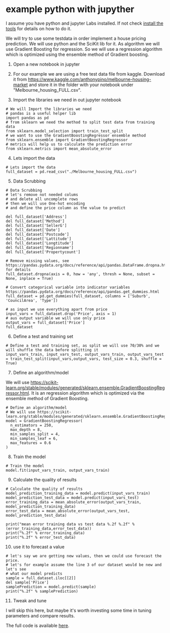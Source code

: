 # example python with jupyther

I assume you have python and jupyter Labs installed.
If not check [install the tools](./../installTools.md) for details on how to do it.

We will try to use some testdata in order implement a house pricing prediction.
We will use python and the SciKit lib for it. As algorithm we will use Gradient Boosting for regression. So we will use a regression algorithm which is optimized using the ensemble method of Gradient boosting.

1. Open a new notebook in jupyter

2. For our example we are using a free test data file from kaggle.
Download it from https://www.kaggle.com/anthonypino/melbourne-housing-market
and store it in the folder with your notebook under "Melbourne_housing_FULL.csv".

3. Import the libraries we need in out jupyter notebook

```
# We will Import the libraries we need
# pandas is a useful helper lib
import pandas as pd
# from sklearn we need the method to split test data from training data
from sklearn.model_selection import train_test_split
# we want to use the GradientBoostingRegressor ensemble method
from sklearn.ensemble import GradientBoostingRegressor
# metrics will help us to calculate the prediction error
from sklearn.metrics import mean_absolute_error
```

4. Lets import the data

```
# Lets import the data
full_dataset = pd.read_csv("./Melbourne_housing_FULL.csv")
```

5. Data Scrubbing

```
# Data Scrubbing
# let's remove not needed colums
# and delete all uncomplete rows
# then we will use One-hot encoding
# and define the price column as the value to predict

del full_dataset['Address']
del full_dataset['Method']
del full_dataset['SellerG']
del full_dataset['Date']
del full_dataset['Postcode']
del full_dataset['Lattitude']
del full_dataset['Longtitude']
del full_dataset['Regionname']
del full_dataset['Propertycount']

# Remove missing values, see https://pandas.pydata.org/docs/reference/api/pandas.DataFrame.dropna.html for details
full_dataset.dropna(axis = 0, how = 'any', thresh = None, subset = None, inplace = True)

# Convert categorical variable into indicator variables https://pandas.pydata.org/docs/reference/api/pandas.get_dummies.html
full_dataset = pd.get_dummies(full_dataset, columns = ['Suburb', 'CouncilArea', 'Type'])

# as input we use everything apart from price
input_vars = full_dataset.drop('Price', axis = 1)
# aus output variable we will use only price
output_vars = full_dataset['Price']
full_dataset
```

6. Define a test and training set

```
# Define a test and training set, as split we will use 70/30% and we will shuffle the data before splitting it
input_vars_train, input_vars_test, output_vars_train, output_vars_test = train_test_split(input_vars,output_vars, test_size = 0.3, shuffle = True)
```

7. Define an algorithm/model

We will use https://scikit-learn.org/stable/modules/generated/sklearn.ensemble.GradientBoostingRegressor.html. It is an regression algorithm which is optimized via the ensemble method of Gradient Boosting.

```
# Define an algorithm/model
# We will use https://scikit-learn.org/stable/modules/generated/sklearn.ensemble.GradientBoostingRegressor.html
model = GradientBoostingRegressor(
  n_estimators = 250,
  max_depth = 8,
  min_samples_split = 4,
  min_samples_leaf = 6,
  max_features = 0.6
)
```

8. Train the model

```
# Train the model
model.fit(input_vars_train, output_vars_train)
```

9. Calculate the quality of results

```
# Calculate the quality of results
model_prediction_training_data = model.predict(input_vars_train)
model_prediction_test_data = model.predict(input_vars_test)
error_training_data = mean_absolute_error(output_vars_train, model_prediction_training_data)
error_test_data = mean_absolute_error(output_vars_test, model_prediction_test_data)

print("mean error training data vs test data %.2f %.2f" % (error_training_data,error_test_data))
print("%.2f" % error_training_data)
print("%.2f" % error_test_data)
```

10. use it to forecast a value

```
# let's say we are getting new values, then we could use forecast the price.
# let's for example assume the line 3 of our dataset would be new and let's see
# what our model predicts
sample = full_dataset.iloc[[2]]
del sample['Price']
samplePrediction = model.predict(sample)
print("%.2f" % samplePrediction)
```

11. Tweak and tune

I will skip this here, but maybe it's worth investing some time in tuning parameters and compare results.

The full code is available [here](example1.ipynb).
